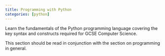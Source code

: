 ```yaml
---
title: Programming with Python
categories: [python]
---
```


Learn the fundamentals of the Python programming language covering the key syntax and constructs required for GCSE Computer Science.

This section should be read in conjunction with the section on programming in general.